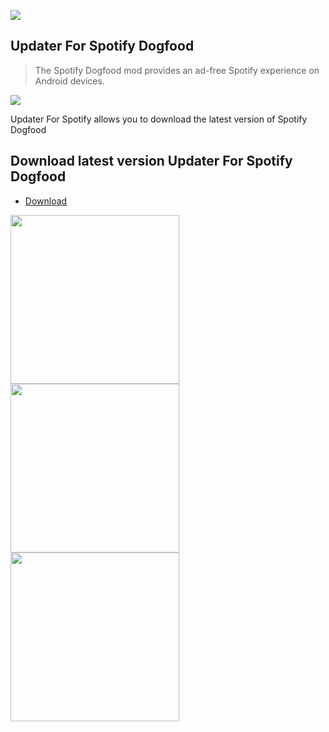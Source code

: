 ![](https://github.com/spotify-dogfood/updater-for-spotify/blob/master/app/src/main/res/mipmap-xxxhdpi/ic_launcher.png)
## Updater For Spotify Dogfood
> The Spotify Dogfood mod provides an ad-free Spotify experience on Android devices.

<a target="_blank" href="https://www.paypal.me/2Ra66it" title="Donate using PayPal"><img src="https://img.shields.io/badge/paypal-donate-yellow.svg" /></a>

Updater For Spotify allows you to download the latest version of Spotify Dogfood

## Download latest version Updater For Spotify Dogfood
* [Download](https://github.com/spotify-dogfood/updater-for-spotify/raw/master/app/app-release.apk)


<img src="https://github.com/spotify-dogfood/updater-for-spotify/raw/master/screenshots/Screenshot_1508176066.png" width="270"> <img src="https://github.com/spotify-dogfood/updater-for-spotify/raw/master/screenshots/Screenshot_1508176076.png" width="270"> <img src="https://github.com/spotify-dogfood/updater-for-spotify/raw/master/screenshots/Screenshot_1506939807.png" width="270">
